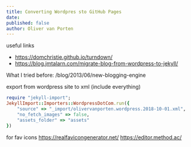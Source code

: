 ```yaml
---
title: Converting Wordpres sto GitHub Pages
date:
published: false
author: Oliver van Porten
---
```


useful links
- https://domchristie.github.io/turndown/
- https://blog.jmtalarn.com/migrate-blog-from-wordpress-to-jekyll/


What I tried before:
/blog/2013/06/new-blogging-engine

export from wordpress site to xml (include everything)

``` ruby
require "jekyll-import";
JekyllImport::Importers::WordpressDotCom.run({
    "source" => "_import/olivervanporten.wordpress.2018-10-01.xml",
    "no_fetch_images" => false,
    "assets_folder" => "assets"
})
```

for fav icons
https://realfavicongenerator.net/
https://editor.method.ac/
